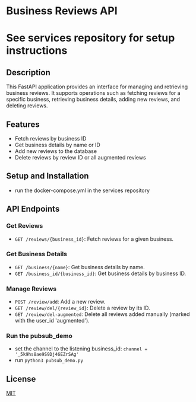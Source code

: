 # Business Reviews API
# See services repository for setup instructions
## Description
This FastAPI application provides an interface for managing and retrieving business reviews. It supports operations such as fetching reviews for a specific business, retrieving business details, adding new reviews, and deleting reviews.

## Features
- Fetch reviews by business ID
- Get business details by name or ID
- Add new reviews to the database
- Delete reviews by review ID or all augmented reviews

## Setup and Installation
- run the docker-compose.yml in the services repository
## API Endpoints

### Get Reviews
- `GET /reviews/{business_id}`: Fetch reviews for a given business.

### Get Business Details
- `GET /business/{name}`: Get business details by name.
- `GET /business_id/{business_id}`: Get business details by business ID.

### Manage Reviews
- `POST /review/add`: Add a new review.
- `GET /review/del/{review_id}`: Delete a review by its ID.
- `GET /review/del-augmented`: Delete all reviews added manually (marked with the user_id 'augmented').

### Run the pubsub_demo
- set the channel to the listening business_id: `channel = '_5k9hs8ae9S9Dj46EZrSAg'`
- run `python3 pubsub_demo.py`

## License
[MIT](LICENSE)


